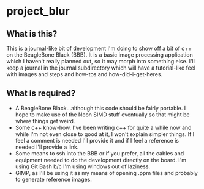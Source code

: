 # project_blur
## What is this?
This is a journal-like bit of development I'm doing to show off a bit of c++ on the BeagleBone Black (BBB).  It is a basic image processing application which I haven't really planned out, so it may morph into something else.  I'll keep a journal in the journal subdirectory which will have a tutorial-like feel with images and steps and how-tos and how-did-i-get-heres.
## What is required?
- A BeagleBone Black...although this code should be fairly portable.  I hope to make use of the Neon SIMD stuff eventually so that might be where things get weird.
- Some c++ know-how.  I've been writing c++ for quite a while now and while I'm not even close to good at it, I won't explain simpler things.  If I feel a comment is needed I'll provide it and if I feel a reference is needed I'll provide a link.
- Some means to ssh into the BBB or if you prefer, all the cables and equipment needed to do the development directly on the board.  I'm using Git Bash b/c I'm using windows out of laziness.
- GIMP, as I'll be using it as my means of opening .ppm files and probably to generate reference images.
